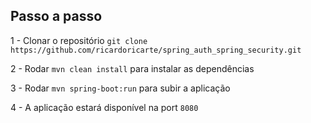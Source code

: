 ## Passo a passo

1 - Clonar o repositório `git clone https://github.com/ricardoricarte/spring_auth_spring_security.git`

2 - Rodar `mvn clean install` para instalar as dependências

3 - Rodar `mvn spring-boot:run` para subir a aplicação

4 - A aplicação estará disponível na port `8080`
